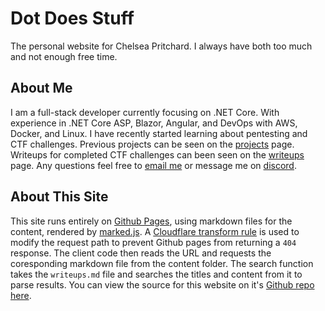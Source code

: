 # Dot Does Stuff
The personal website for Chelsea Pritchard. I always have both too much and not enough free time.

## About Me
I am a full-stack developer currently focusing on .NET Core. With experience in .NET Core ASP, Blazor, Angular, and DevOps with AWS, Docker, and Linux. I have recently started learning about pentesting and CTF challenges. Previous projects can be seen on the [projects](/projects) page. Writeups for completed CTF challenges can been seen on the [writeups](/writeups) page. Any questions feel free to [email me](mailto:hello@dotdo.es) or message me on [discord](https://discord.gg/ZKeYp5p).

## About This Site

This site runs entirely on [Github Pages](https://pages.github.com/), using markdown files for the content, rendered by [marked.js](https://marked.js.org/). A [Cloudflare transform rule](https://developers.cloudflare.com/rules/transform/) is used to modify the request path to prevent Github pages from returning a `404` response. The client code then reads the URL and requests the coresponding markdown file from the content folder. The search function takes the `writeups.md` file and searches the titles and content from it to parse results. You can view the source for this website on it's [Github repo here](https://github.com/DotEfekts/dotdo.es).